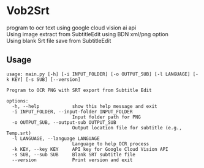 # Vob2Srt
program to ocr text using google cloud vision ai api\
Using image extract from SubtitleEdit using BDN xml/png option\
Using blank Srt file save from SubtitleEdit

## Usage
```
usage: main.py [-h] [-i INPUT_FOLDER] [-o OUTPUT_SUB] [-l LANGUAGE] [-k KEY] [-s SUB] [--version]

Program to OCR PNG with SRT export from Subtitle Edit

options:
  -h, --help            show this help message and exit
  -i INPUT_FOLDER, --input-folder INPUT_FOLDER
                        Input folder path for PNG
  -o OUTPUT_SUB, --output-sub OUTPUT_SUB
                        Output location file for subtitle (e.g., Temp.srt)
  -l LANGUAGE, --language LANGUAGE
                        Language to help OCR process
  -k KEY, --key KEY     API key for Google Cloud Vision API
  -s SUB, --sub SUB     Blank SRT subtitle file
  --version             Print version and exit

```
